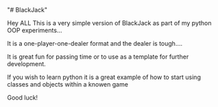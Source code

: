 "# BlackJack" 


Hey ALL
This is a very simple version of BlackJack as part of my python OOP experiments...

It is a one-player-one-dealer format and the dealer is tough....

It is great fun for passing time or to use as a template for further development.

If you wish to learn python it is a great example of how to start using classes and objects within a knowen game

Good luck!
